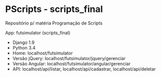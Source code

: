 # PScripts - scripts_final
Repositório p/ matéria Programação de Scripts

App: futsimulator (scripts_final)

 - Django 1.9
 - Python 3.4
 - Home: localhost/futsimulator
 - Versão jQuery: localhost/futsimulator/jquery/gerenciar
 - Versão Angular: localhost/futsimulator/angular/gerenciar
 - API: localhost/api/listar, localhost/api/cadastrar, localhost/api/deletar
